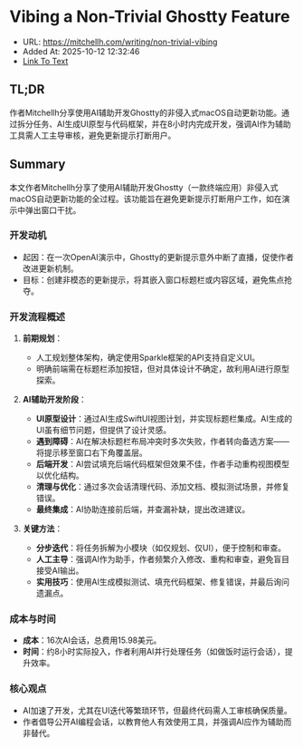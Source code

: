 # Vibing a Non-Trivial Ghostty Feature
- URL: https://mitchellh.com/writing/non-trivial-vibing
- Added At: 2025-10-12 12:32:46
- [Link To Text](2025-10-12-vibing-a-non-trivial-ghostty-feature_raw.md)

## TL;DR
作者Mitchellh分享使用AI辅助开发Ghostty的非侵入式macOS自动更新功能。通过拆分任务、AI生成UI原型与代码框架，并在8小时内完成开发，强调AI作为辅助工具需人工主导审核，避免更新提示打断用户。

## Summary
本文作者Mitchellh分享了使用AI辅助开发Ghostty（一款终端应用）非侵入式macOS自动更新功能的全过程。该功能旨在避免更新提示打断用户工作，如在演示中弹出窗口干扰。

### 开发动机
- 起因：在一次OpenAI演示中，Ghostty的更新提示意外中断了直播，促使作者改进更新机制。
- 目标：创建非模态的更新提示，将其嵌入窗口标题栏或内容区域，避免焦点抢夺。

### 开发流程概述
1. **前期规划**：
   - 人工规划整体架构，确定使用Sparkle框架的API支持自定义UI。
   - 明确前端需在标题栏添加按钮，但对具体设计不确定，故利用AI进行原型探索。

2. **AI辅助开发阶段**：
   - **UI原型设计**：通过AI生成SwiftUI视图计划，并实现标题栏集成。AI生成的UI虽有细节问题，但提供了设计灵感。
   - **遇到障碍**：AI在解决标题栏布局冲突时多次失败，作者转向备选方案——将提示移至窗口右下角覆盖层。
   - **后端开发**：AI尝试填充后端代码框架但效果不佳，作者手动重构视图模型以优化结构。
   - **清理与优化**：通过多次会话清理代码、添加文档、模拟测试场景，并修复错误。
   - **最终集成**：AI协助连接前后端，并查漏补缺，提出改进建议。

3. **关键方法**：
   - **分步迭代**：将任务拆解为小模块（如仅规划、仅UI），便于控制和审查。
   - **人工主导**：强调AI作为助手，作者频繁介入修改、重构和审查，避免盲目接受AI输出。
   - **实用技巧**：使用AI生成模拟测试、填充代码框架、修复错误，并最后询问遗漏点。

### 成本与时间
- **成本**：16次AI会话，总费用15.98美元。
- **时间**：约8小时实际投入，作者利用AI并行处理任务（如做饭时运行会话），提升效率。

### 核心观点
- AI加速了开发，尤其在UI迭代等繁琐环节，但最终代码需人工审核确保质量。
- 作者倡导公开AI编程会话，以教育他人有效使用工具，并强调AI应作为辅助而非替代。
